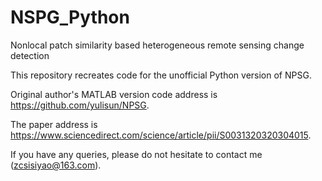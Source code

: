 # NSPG_Python

Nonlocal patch similarity based heterogeneous remote sensing change detection

This repository recreates code for the unofficial Python version of NPSG.

Original author's MATLAB version code address is https://github.com/yulisun/NPSG.

The paper address is https://www.sciencedirect.com/science/article/pii/S0031320320304015.

If you have any queries, please do not hesitate to contact me (zcsisiyao@163.com).

